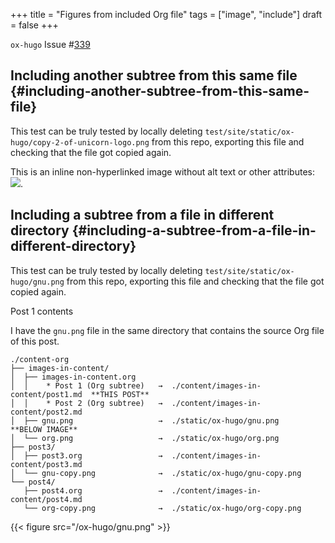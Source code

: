 +++
title = "Figures from included Org file"
tags = ["image", "include"]
draft = false
+++

`ox-hugo` Issue #[339](https://github.com/kaushalmodi/ox-hugo/issues/339)


## Including another subtree from this same file {#including-another-subtree-from-this-same-file}

This test can be truly tested by locally deleting
`test/site/static/ox-hugo/copy-2-of-unicorn-logo.png` from this repo,
exporting this file and checking that the file got copied again.

This is an inline non-hyperlinked image without alt text or other
attributes:
[![](/ox-hugo/copy-2-of-unicorn-logo.png)](/ox-hugo/copy-2-of-unicorn-logo.png).


## Including a subtree from a file in different directory {#including-a-subtree-from-a-file-in-different-directory}

This test can be truly tested by locally deleting
`test/site/static/ox-hugo/gnu.png` from this repo, exporting this file
and checking that the file got copied again.

Post 1 contents

I have the `gnu.png` file in the same directory that contains the
source Org file of this post.

```text
./content-org
├── images-in-content/
│  ├── images-in-content.org
│  │    * Post 1 (Org subtree)   →  ./content/images-in-content/post1.md  **THIS POST**
│  │    * Post 2 (Org subtree)   →  ./content/images-in-content/post2.md
│  ├── gnu.png                   →  ./static/ox-hugo/gnu.png              **BELOW IMAGE**
│  └── org.png                   →  ./static/ox-hugo/org.png
├── post3/
│  ├── post3.org                 →  ./content/images-in-content/post3.md
│  └── gnu-copy.png              →  ./static/ox-hugo/gnu-copy.png
└── post4/
   ├── post4.org                 →  ./content/images-in-content/post4.md
   └── org-copy.png              →  ./static/ox-hugo/org-copy.png
```

{{< figure src="/ox-hugo/gnu.png" >}}
